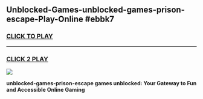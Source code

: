 
## Unblocked-Games-unblocked-games-prison-escape-Play-Online #ebbk7
<h3>
<a href="https://news.freeplayer.one?title=unblocked-games-prison-escape&ref=3">CLICK TO PLAY</a></h3>
<hr>

<h3>
<a href="https://news.freeplayer.one?title=unblocked-games-prison-escape&ref=3">CLICK 2 PLAY</a>
  
</h3>

<a href="https://news.freeplayer.one?title=unblocked-games-prison-escape&ref=3"><img src="https://clearcache.store/games.png"></a>


**unblocked-games-prison-escape games unblocked: Your Gateway to Fun and Accessible Online Gaming**
